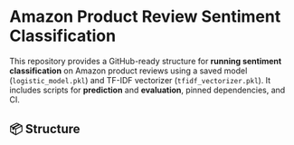# Amazon Product Review Sentiment Classification

This repository provides a GitHub-ready structure for **running sentiment classification** on Amazon product reviews using a saved model (`logistic_model.pkl`) and TF-IDF vectorizer (`tfidf_vectorizer.pkl`). It includes scripts for **prediction** and **evaluation**, pinned dependencies, and CI.

## 📦 Structure
